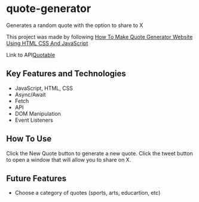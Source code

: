 # quote-generator
Generates a random quote with the option to share to X

This project was made by following [How To Make Quote Generator Website Using HTML CSS And JavaScript](https://youtu.be/FiUVwPYYT5A?si=bVEgUK-qIvM9uL2r)

Link to API[Quotable](https://github.com/lukePeavey/quotable)

## Key Features and Technologies
- JavaScript, HTML, CSS
- Async/Await
- Fetch
- API
- DOM Manipulation
- Event Listeners

## How To Use
Click the New Quote button to generate a new quote. Click the tweet button to open a window that will allow you to share on X.

## Future Features
- Choose a category of quotes (sports, arts, educartion, etc)
